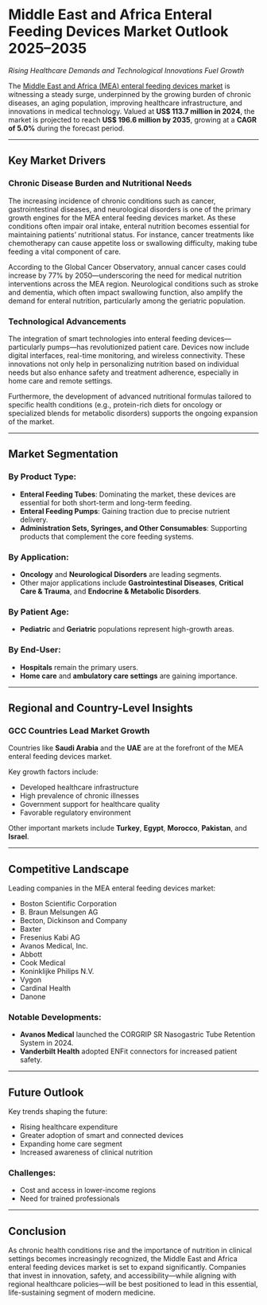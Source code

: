 # Middle East and Africa Enteral Feeding Devices Market Outlook 2025–2035
*Rising Healthcare Demands and Technological Innovations Fuel Growth*

The [Middle East and Africa (MEA) enteral feeding devices market](https://www.transparencymarketresearch.com/middle-east-and-africa-enteral-feeding-devices-market.html) is witnessing a steady surge, underpinned by the growing burden of chronic diseases, an aging population, improving healthcare infrastructure, and innovations in medical technology. Valued at **US$ 113.7 million in 2024**, the market is projected to reach **US$ 196.6 million by 2035**, growing at a **CAGR of 5.0%** during the forecast period.

---

## Key Market Drivers

### Chronic Disease Burden and Nutritional Needs
The increasing incidence of chronic conditions such as cancer, gastrointestinal diseases, and neurological disorders is one of the primary growth engines for the MEA enteral feeding devices market. As these conditions often impair oral intake, enteral nutrition becomes essential for maintaining patients’ nutritional status. For instance, cancer treatments like chemotherapy can cause appetite loss or swallowing difficulty, making tube feeding a vital component of care.

According to the Global Cancer Observatory, annual cancer cases could increase by 77% by 2050—underscoring the need for medical nutrition interventions across the MEA region. Neurological conditions such as stroke and dementia, which often impact swallowing function, also amplify the demand for enteral nutrition, particularly among the geriatric population.

### Technological Advancements
The integration of smart technologies into enteral feeding devices—particularly pumps—has revolutionized patient care. Devices now include digital interfaces, real-time monitoring, and wireless connectivity. These innovations not only help in personalizing nutrition based on individual needs but also enhance safety and treatment adherence, especially in home care and remote settings.

Furthermore, the development of advanced nutritional formulas tailored to specific health conditions (e.g., protein-rich diets for oncology or specialized blends for metabolic disorders) supports the ongoing expansion of the market.

---

## Market Segmentation

### By Product Type:
- **Enteral Feeding Tubes**: Dominating the market, these devices are essential for both short-term and long-term feeding.
- **Enteral Feeding Pumps**: Gaining traction due to precise nutrient delivery.
- **Administration Sets, Syringes, and Other Consumables**: Supporting products that complement the core feeding systems.

### By Application:
- **Oncology** and **Neurological Disorders** are leading segments.
- Other major applications include **Gastrointestinal Diseases**, **Critical Care & Trauma**, and **Endocrine & Metabolic Disorders**.

### By Patient Age:
- **Pediatric** and **Geriatric** populations represent high-growth areas.

### By End-User:
- **Hospitals** remain the primary users.
- **Home care** and **ambulatory care settings** are gaining importance.

---

## Regional and Country-Level Insights

### GCC Countries Lead Market Growth
Countries like **Saudi Arabia** and the **UAE** are at the forefront of the MEA enteral feeding devices market.

Key growth factors include:
- Developed healthcare infrastructure
- High prevalence of chronic illnesses
- Government support for healthcare quality
- Favorable regulatory environment

Other important markets include **Turkey**, **Egypt**, **Morocco**, **Pakistan**, and **Israel**.

---

## Competitive Landscape

Leading companies in the MEA enteral feeding devices market:
- Boston Scientific Corporation
- B. Braun Melsungen AG
- Becton, Dickinson and Company
- Baxter
- Fresenius Kabi AG
- Avanos Medical, Inc.
- Abbott
- Cook Medical
- Koninklijke Philips N.V.
- Vygon
- Cardinal Health
- Danone

### Notable Developments:
- **Avanos Medical** launched the CORGRIP SR Nasogastric Tube Retention System in 2024.
- **Vanderbilt Health** adopted ENFit connectors for increased patient safety.

---

## Future Outlook

Key trends shaping the future:
- Rising healthcare expenditure
- Greater adoption of smart and connected devices
- Expanding home care segment
- Increased awareness of clinical nutrition

### Challenges:
- Cost and access in lower-income regions
- Need for trained professionals

---

## Conclusion

As chronic health conditions rise and the importance of nutrition in clinical settings becomes increasingly recognized, the Middle East and Africa enteral feeding devices market is set to expand significantly. Companies that invest in innovation, safety, and accessibility—while aligning with regional healthcare policies—will be best positioned to lead in this essential, life-sustaining segment of modern medicine.
